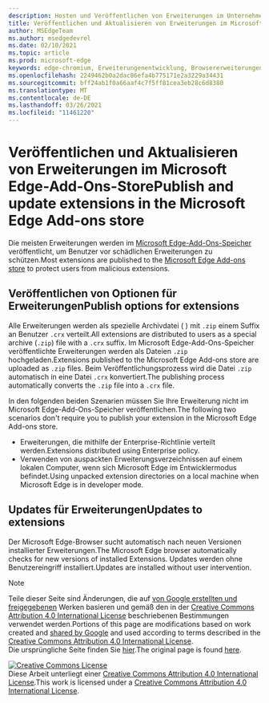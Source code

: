 ```yaml
---
description: Hosten und Veröffentlichen von Erweiterungen im Unternehmen für Microsoft Edge (Chromium).
title: Veröffentlichen und Aktualisieren von Erweiterungen im Microsoft Edge-Add-Ons-Store
author: MSEdgeTeam
ms.author: msedgedevrel
ms.date: 02/10/2021
ms.topic: article
ms.prod: microsoft-edge
keywords: edge-chromium, Erweiterungenentwicklung, Browsererweiterungen, Addons, Partner Center, Entwickler
ms.openlocfilehash: 2249462b0a2dac86efa4b775171e2a3229a34431
ms.sourcegitcommit: bff24ab1f0a66aaf4c7f5ff81cea3eb28c6d8380
ms.translationtype: MT
ms.contentlocale: de-DE
ms.lasthandoff: 03/26/2021
ms.locfileid: "11461220"
---
```

# <a name="publish-and-update-extensions-in-the-microsoft-edge-add-ons-store"></a><span data-ttu-id="3af58-104">Veröffentlichen und Aktualisieren von Erweiterungen im Microsoft Edge-Add-Ons-Store</span><span class="sxs-lookup"><span data-stu-id="3af58-104">Publish and update extensions in the Microsoft Edge Add-ons store</span></span>  

<span data-ttu-id="3af58-105">Die meisten Erweiterungen werden im [Microsoft Edge-Add-Ons-Speicher][MicrosoftMicrosoftedgeInsiderAddonsEdgeextensions] veröffentlicht, um Benutzer vor schädlichen Erweiterungen zu schützen.</span><span class="sxs-lookup"><span data-stu-id="3af58-105">Most extensions are published to the [Microsoft Edge Add-ons store][MicrosoftMicrosoftedgeInsiderAddonsEdgeextensions] to protect users from malicious extensions.</span></span>  

## <a name="publish-options-for-extensions"></a><span data-ttu-id="3af58-106">Veröffentlichen von Optionen für Erweiterungen</span><span class="sxs-lookup"><span data-stu-id="3af58-106">Publish options for extensions</span></span>  

<span data-ttu-id="3af58-107">Alle Erweiterungen werden als spezielle Archivdatei \( \) mit `.zip` einem Suffix an Benutzer `.crx` verteilt.</span><span class="sxs-lookup"><span data-stu-id="3af58-107">All extensions are distributed to users as a special archive \(`.zip`\) file with a `.crx` suffix.</span></span>  <span data-ttu-id="3af58-108">Im Microsoft Edge-Add-Ons-Speicher veröffentlichte Erweiterungen werden als Dateien `.zip` hochgeladen.</span><span class="sxs-lookup"><span data-stu-id="3af58-108">Extensions published to the Microsoft Edge Add-ons store are uploaded as `.zip` files.</span></span>  <span data-ttu-id="3af58-109">Beim Veröffentlichungsprozess wird die Datei `.zip` automatisch in eine Datei `.crx` konvertiert.</span><span class="sxs-lookup"><span data-stu-id="3af58-109">The publishing process automatically converts the `.zip` file into a `.crx` file.</span></span>  

<span data-ttu-id="3af58-110">In den folgenden beiden Szenarien müssen Sie Ihre Erweiterung nicht im Microsoft Edge-Add-Ons-Speicher veröffentlichen.</span><span class="sxs-lookup"><span data-stu-id="3af58-110">The following two scenarios don't require you to publish your extension in the Microsoft Edge Add-ons store.</span></span>  

*   <span data-ttu-id="3af58-111">Erweiterungen, die mithilfe der Enterprise-Richtlinie verteilt werden.</span><span class="sxs-lookup"><span data-stu-id="3af58-111">Extensions distributed using Enterprise policy.</span></span>  
*   <span data-ttu-id="3af58-112">Verwenden von auspackten Erweiterungsverzeichnissen auf einem lokalen Computer, wenn sich Microsoft Edge im Entwicklermodus befindet.</span><span class="sxs-lookup"><span data-stu-id="3af58-112">Using unpacked extension directories on a local machine when Microsoft Edge is in developer mode.</span></span>  

## <a name="updates-to-extensions"></a><span data-ttu-id="3af58-113">Updates für Erweiterungen</span><span class="sxs-lookup"><span data-stu-id="3af58-113">Updates to extensions</span></span>

<span data-ttu-id="3af58-114">Der Microsoft Edge-Browser sucht automatisch nach neuen Versionen installierter Erweiterungen.</span><span class="sxs-lookup"><span data-stu-id="3af58-114">The Microsoft Edge browser automatically checks for new versions of installed Extensions.</span></span> <span data-ttu-id="3af58-115">Updates werden ohne Benutzereingriff installiert.</span><span class="sxs-lookup"><span data-stu-id="3af58-115">Updates are installed without user intervention.</span></span>  


<!-- image links -->

<!-- links -->  

[MicrosoftMicrosoftedgeInsiderAddonsEdgeextensions]: https://microsoftedge.microsoft.com/insider-addons/category/EdgeExtensions "Erweiterungen – Microsoft Edge Insider Addons | Microsoft"  

> [!NOTE]
> <span data-ttu-id="3af58-117">Teile dieser Seite sind Änderungen, die auf [von Google erstellten und freigegebenen][GoogleSitePolicies] Werken basieren und gemäß den in der [Creative Commons Attribution 4.0 International License][CCA4IL] beschriebenen Bestimmungen verwendet werden.</span><span class="sxs-lookup"><span data-stu-id="3af58-117">Portions of this page are modifications based on work created and [shared by Google][GoogleSitePolicies] and used according to terms described in the [Creative Commons Attribution 4.0 International License][CCA4IL].</span></span>  
> <span data-ttu-id="3af58-118">Die ursprüngliche Seite finden Sie [hier](https://developer.chrome.com/extensions/hosting).</span><span class="sxs-lookup"><span data-stu-id="3af58-118">The original page is found [here](https://developer.chrome.com/extensions/hosting).</span></span>  

[![Creative Commons License][CCby4Image]][CCA4IL]  
<span data-ttu-id="3af58-120">Diese Arbeit unterliegt einer [Creative Commons Attribution 4.0 International License][CCA4IL].</span><span class="sxs-lookup"><span data-stu-id="3af58-120">This work is licensed under a [Creative Commons Attribution 4.0 International License][CCA4IL].</span></span>  

[CCA4IL]: https://creativecommons.org/licenses/by/4.0  
[CCby4Image]: https://i.creativecommons.org/l/by/4.0/88x31.png  
[GoogleSitePolicies]: https://developers.google.com/terms/site-policies  
